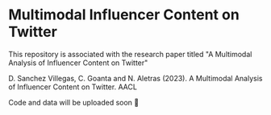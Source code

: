 # Multimodal Influencer Content on Twitter
This repository is associated with the research paper titled "A Multimodal Analysis of Influencer Content on Twitter"

D. Sanchez Villegas, C. Goanta and N. Aletras (2023). A Multimodal Analysis of Influencer Content on Twitter. AACL

Code and data will be uploaded soon 🙂
